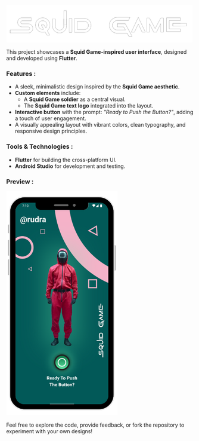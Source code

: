 <img src="assets/images/README heading image.png" height="100">



This project showcases a **Squid Game-inspired user interface**, designed and developed using **Flutter**.  

### Features :  
- A sleek, minimalistic design inspired by the **Squid Game aesthetic**.  
- **Custom elements** include:  
  - A **Squid Game soldier** as a central visual.  
  - The **Squid Game text logo** integrated into the layout.  
- **Interactive button** with the prompt: *"Ready to Push the Button?"*, adding a touch of user engagement.  
- A visually appealing layout with vibrant colors, clean typography, and responsive design principles.  

### Tools & Technologies :  
- **Flutter** for building the cross-platform UI.  
- **Android Studio** for development and testing.  

### Preview :  
<img src="assets/images/README preview image.png" height="600" style="margin-right: 20px">

Feel free to explore the code, provide feedback, or fork the repository to experiment with your own designs!